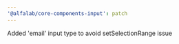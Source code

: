 ```yaml
---
'@alfalab/core-components-input': patch
---
```


Added 'email' input type to avoid setSelectionRange issue
